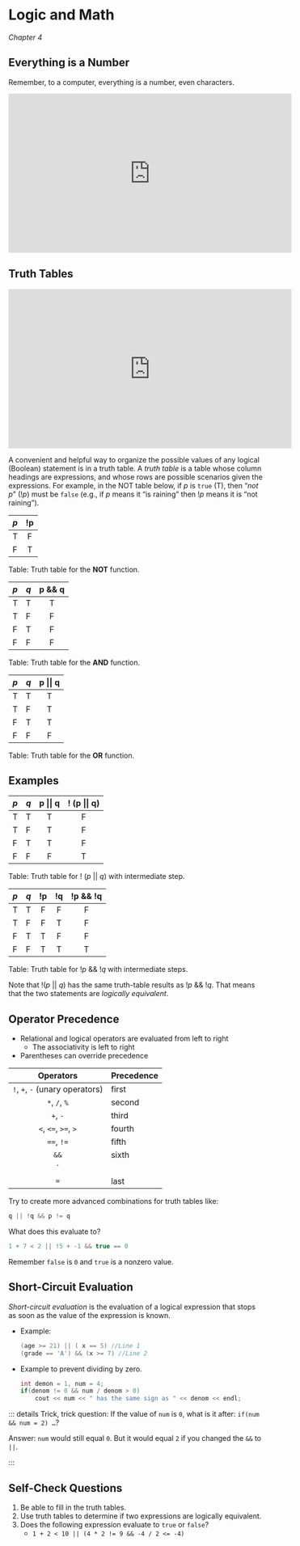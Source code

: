 Logic and Math
==============

*Chapter 4*


Everything is a Number
----------------------

Remember, to a computer, everything is a number, even characters.

<div class="youtube">
<div><iframe width="560" height="315" src="https://www.youtube-nocookie.com/embed/SQKvGrGODss?rel=0&amp;showinfo=0" frameborder="0" allow="autoplay; encrypted-media" allowfullscreen="allowfullscreen"></iframe></div>
</div>

Truth Tables
------------

<div class="youtube">
<div><iframe width="560" height="315" src="https://www.youtube-nocookie.com/embed/8xcgTz23GtY?rel=0&amp;showinfo=0" frameborder="0" allow="autoplay; encrypted-media" allowfullscreen="allowfullscreen"></iframe></div>
</div>

A convenient and helpful way to organize the possible values of any logical (Boolean) statement is in a truth table. A *truth table* is a table whose column headings are expressions, and whose rows are possible scenarios given the expressions. For example, in the NOT table below, if *p* is `true` (T), then “*not p*” (!*p*) must be `false` (e.g., if *p* means it “is raining” then !*p* means it is “not raining”).

| *p* | **!p** |
|-----|:------:|
| T   | F      |
| F   | T      |

Table: Truth table for the **NOT** function.

| *p* | *q* | **p && q** |
|-----|-----|:----------:|
| T   | T   | T          |
| T   | F   | F          |
| F   | T   | F          |
| F   | F   | F          |

Table: Truth table for the **AND** function.

| *p* | *q* | **p \|\| q** |
|-----|-----|:------------:|
| T   | T   | T            |
| T   | F   | T            |
| F   | T   | T            |
| F   | F   | F            |

Table: Truth table for the **OR** function.



Examples
--------

| *p* | *q* | **p \|\| q** | **! (p \|\| q)** |
|-----|-----|:------------:|:----------------:|
| T   | T   | T            | F                |
| T   | F   | T            | F                |
| F   | T   | T            | F                |
| F   | F   | F            | T                |

Table: Truth table for ! (*p* \|\| *q*) with intermediate step.

| *p* | *q* | **!p** | **!q** | **!p && !q** |
|-----|-----|:------:|:------:|:------------:|
| T   | T   | F      | F      | F            |
| T   | F   | F      | T      | F            |
| F   | T   | T      | F      | F            |
| F   | F   | T      | T      | T            |

Table: Truth table for !*p* && !*q* with intermediate steps.


Note that !(*p* \|\| *q*) has the same truth-table results as !*p* && !*q*.
That means that the two statements are *logically equivalent*.

Operator Precedence
-------------------

-   Relational and logical operators are evaluated from left to right
    -   The associativity is left to right
-   Parentheses can override precedence

| Operators                 | Precedence |
|:-------------------------:|------------|
| `!`, `+`, `-` (unary operators) | first      |
| `*`, `/`, `%`                   | second     |
| `+`, `-`                        | third      |
| `<`, `<=`, `>=`, `>`            | fourth     |
| `==`, `!=`                      | fifth      |
| `&&`                            | sixth      |
| `||`                            | seventh    |
| `=`                             | last       |

Try to create more advanced combinations for truth tables like:

```cpp
q || !q && p != q
```

What does this evaluate to?
```cpp
1 + 7 < 2 || !5 + -1 && true == 0
```

Remember `false` is `0` and `true` is a nonzero value.



Short-Circuit Evaluation
------------------------

*Short-circuit evaluation* is the evaluation of a logical expression that stops as soon as the value of the expression is known.

-   Example:

    ```cpp
    (age >= 21) || ( x == 5) //Line 1  
    (grade == 'A') && (x >= 7) //Line 2
    ```

-   Example to prevent dividing by zero.

    ```cpp
    int demon = 1, num = 4;  
    if(denom != 0 && num / denom > 0)  
        cout << num << " has the same sign as " << denom << endl;
    ```

::: details Trick, trick question: If the value of `num` is `0`, what is it after: `if(num && num = 2) …`?

Answer: `num` would still equal `0`. But it would equal `2` if you changed the `&&` to `||`.

:::

Self-Check Questions
--------------------

1.  Be able to fill in the truth tables.
2.  Use truth tables to determine if two expressions are logically equivalent.
3.  Does the following expression evaluate to `true` or `false`?
    -    `1 + 2 < 10 || (4 * 2 != 9 && -4 / 2 <= -4)`
